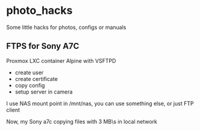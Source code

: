 # photo_hacks
Some little hacks for photos, configs or manuals


## FTPS for Sony A7C 

Proxmox LXC container Alpine with VSFTPD
- create user
- create certificate
- copy config
- setup server in camera

I use NAS mount point in /mnt/nas, you can use something else, or just FTP client

Now, my Sony a7c copying files with 3 MB\s in local network
